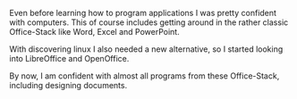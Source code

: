 Even before learning how to program applications I was pretty
confident with computers. This of course includes getting
around in the rather classic Office-Stack like Word, Excel and
PowerPoint.

With discovering linux I also needed a new alternative, so I
started looking into LibreOffice and OpenOffice.

By now, I am confident with almost all programs from these
Office-Stack, including designing documents.
